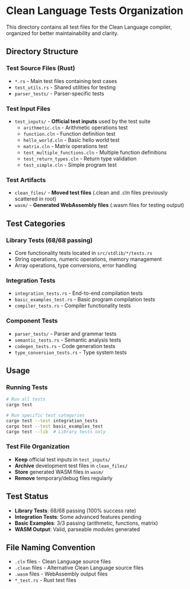 # Clean Language Tests Organization

This directory contains all test files for the Clean Language compiler, organized for better maintainability and clarity.

## Directory Structure

### Test Source Files (Rust)
- `*.rs` - Main test files containing test cases
- `test_utils.rs` - Shared utilities for testing
- `parser_tests/` - Parser-specific tests

### Test Input Files
- `test_inputs/` - **Official test inputs** used by the test suite
  - `arithmetic.cln` - Arithmetic operations test
  - `function.cln` - Function definition test
  - `hello_world.cln` - Basic hello world test
  - `matrix.cln` - Matrix operations test
  - `test_multiple_functions.cln` - Multiple function definitions
  - `test_return_types.cln` - Return type validation
  - `test_simple.cln` - Simple program test

### Test Artifacts
- `clean_files/` - **Moved test files** (.clean and .cln files previously scattered in root)
- `wasm/` - **Generated WebAssembly files** (.wasm files for testing output)

## Test Categories

### Library Tests (68/68 passing)
- Core functionality tests located in `src/stdlib/*/tests.rs`
- String operations, numeric operations, memory management
- Array operations, type conversions, error handling

### Integration Tests
- `integration_tests.rs` - End-to-end compilation tests
- `basic_examples_test.rs` - Basic program compilation tests
- `compiler_tests.rs` - Compiler functionality tests

### Component Tests
- `parser_tests/` - Parser and grammar tests
- `semantic_tests.rs` - Semantic analysis tests
- `codegen_tests.rs` - Code generation tests
- `type_conversion_tests.rs` - Type system tests

## Usage

### Running Tests
```bash
# Run all tests
cargo test

# Run specific test categories
cargo test --test integration_tests
cargo test --test basic_examples_test
cargo test --lib  # Library tests only
```

### Test File Organization
- **Keep** official test inputs in `test_inputs/`
- **Archive** development test files in `clean_files/`
- **Store** generated WASM files in `wasm/`
- **Remove** temporary/debug files regularly

## Test Status
- **Library Tests**: 68/68 passing (100% success rate)
- **Integration Tests**: Some advanced features pending
- **Basic Examples**: 3/3 passing (arithmetic, functions, matrix)
- **WASM Output**: Valid, parseable modules generated

## File Naming Convention
- `.cln` files - Clean Language source files
- `.clean` files - Alternative Clean Language source files
- `.wasm` files - WebAssembly output files
- `*_test.rs` - Rust test files